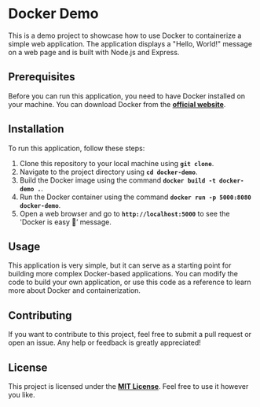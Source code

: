 # **Docker Demo**

This is a demo project to showcase how to use Docker to containerize a simple web application. The application displays a "Hello, World!" message on a web page and is built with Node.js and Express.

## **Prerequisites**

Before you can run this application, you need to have Docker installed on your machine. You can download Docker from the **[official website](https://www.docker.com/get-started)**.

## **Installation**

To run this application, follow these steps:

1. Clone this repository to your local machine using **`git clone`**.
2. Navigate to the project directory using **`cd docker-demo`**.
3. Build the Docker image using the command **`docker build -t docker-demo .`**.
4. Run the Docker container using the command **`docker run -p 5000:8080 docker-demo`**.
5. Open a web browser and go to **`http://localhost:5000`** to see the 'Docker is easy 🐳’ message.

## **Usage**

This application is very simple, but it can serve as a starting point for building more complex Docker-based applications. You can modify the code to build your own application, or use this code as a reference to learn more about Docker and containerization.

## **Contributing**

If you want to contribute to this project, feel free to submit a pull request or open an issue. Any help or feedback is greatly appreciated!

## **License**

This project is licensed under the **[MIT License](https://opensource.org/licenses/MIT)**. Feel free to use it however you like.

